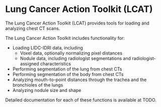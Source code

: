 Lung Cancer Action Toolkit (LCAT)
=================================
The Lung Cancer Action Toolkit (LCAT) provides tools for loading and analyzing chest CT scans.

The Lung Cancer Action Toolkit includes functionality for:
* Loading LIDC-IDRI data, including
  * Voxel data, optionally normalizing pixel distances
  * Nodule data, including radiologist segmentations and radiologist-assigned characteristics
* Performing segmentation of the lung from chest CTs
* Performing segmentation of the body from chest CTs
* Analyzing mouth-to-point distances through the trachea and the bronchioles of the lungs
* Analyzing nodule size and shape

Detailed documentation for each of these functions is available at TODO.
